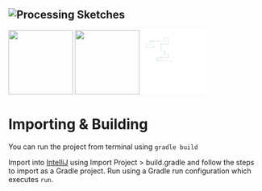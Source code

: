 ![Processing Sketches](http://i.imgur.com/gHvwuEm.png "Header")
---
<img src="gifs/EvilEvergreenAngelfish.gif" width="128" style="display: inline-block" height="128"> 
<img src="gifs/GlumFlickeringGenet.gif" width="128" height="128" style="display: inline-block"> 
<img src="gifs/LimpingWillingAmericanbadger.gif" width="128" height="128" style="display: inline-block"> 

Importing & Building
====================

You can run the project from terminal using `gradle build`

Import into [IntelliJ](https://www.jetbrains.com/idea/) using Import Project > build.gradle and follow the steps to import as a Gradle project. Run using a Gradle run configuration which executes `run`.
